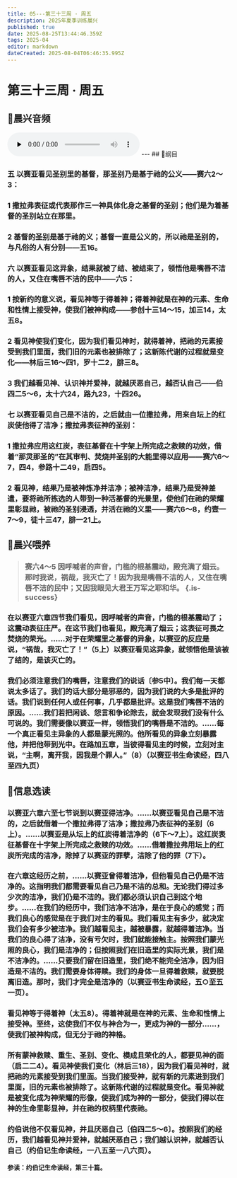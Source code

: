 ```yaml
---
title: 05---第三十三周 · 周五
description: 2025年夏季训练晨兴
published: true
date: 2025-08-25T13:44:46.359Z
tags: 2025-04
editor: markdown
dateCreated: 2025-08-04T06:46:35.995Z
---
```


# 第三十三周 · 周五
## 🎵晨兴音频
<audio id="audio" controls="" preload="none">
      <source id="mp3" src="/2025-04/week9/week33day5.mp3">
</audio>
---
## 📖纲目

### 五    以赛亚看见圣别里的基督，那圣别乃是基于祂的公义——赛六2～3：

### 1    撒拉弗表征或代表那作三一神具体化身之基督的圣别；他们是为着基督的圣别站立在那里。

### 2    基督的圣别是基于祂的义；基督一直是公义的，所以祂是圣别的，与凡俗的人有分别——五16。

### 六    以赛亚看见这异象，结果就被了结、被结束了，领悟他是嘴唇不洁的人，又住在嘴唇不洁的民中——六5：

### 1    按新约的意义说，看见神等于得着神；得着神就是在神的元素、生命和性情上接受神，使我们被神构成——参创十三14～15，加三14，太五8。

### 2    看见神使我们变化，因为我们看见神时，就得着神，把祂的元素接受到我们里面，我们旧的元素也被排除了；这新陈代谢的过程就是变化——林后三16～四1，罗十二2，腓三8。

### 3    我们越看见神、认识神并爱神，就越厌恶自己，越否认自己——伯四二5～6，太十六24，路九23，十四26。

### 七    以赛亚看见自己是不洁的，之后就由一位撒拉弗，用来自坛上的红炭使他得了洁净；撒拉弗表征神的圣别：

### 1    撒拉弗应用这红炭，表征基督在十字架上所完成之救赎的功效，借着“那灵那圣的”在其审判、焚烧并圣别的大能里得以应用——赛六6～7，四4，参路十二49，启四5。

### 2    看见神，结果乃是被神炼净并洁净；被神洁净，结果乃是受神差遣，要将祂所拣选的人带到一种活基督的光景里，使他们在祂的荣耀里彰显祂，被祂的圣别浸透，并活在祂的义里——赛六6～8，约壹一7～9，徒十三47，腓一21上。

## 📖晨兴喂养

>### **赛六4～5    因呼喊者的声音，门槛的根基震动，殿充满了烟云。那时我说，祸哉，我灭亡了！因为我是嘴唇不洁的人，又住在嘴唇不洁的民中；又因我眼见大君王万军之耶和华。** {.is-success}

### 在以赛亚六章四节我们看见，因呼喊者的声音，门槛的根基震动了；这震动表征庄严。在这节我们也看见，殿充满了烟云；这表征可畏之焚烧的荣光。……对于在荣耀里之基督的异象，以赛亚的反应是说，“祸哉，我灭亡了！”（5上）以赛亚看见这异象，就领悟他是该被了结的，是该灭亡的。

### 我们必须注意我们的嘴唇，注意我们的说话〔参5中〕。我们每一天都说太多话了。我们的话大部分是邪恶的，因为我们说的大多是批评的话。我们说到任何人或任何事，几乎都是批评。这是我们嘴唇不洁的原因。……我们若把闲谈、怨言和争论除去，就会发现我们没有什么可说的。我们需要像以赛亚一样，领悟我们的嘴唇是不洁的。……每一个真正看见主异象的人都是蒙光照的。他所看见的异象立刻暴露他，并把他带到光中。在路加五章，当彼得看见主的时候，立刻对主说，“主啊，离开我，因我是个罪人。”（8）（以赛亚书生命读经，四八至四九页）

## 📖信息选读

### 以赛亚六章六至七节说到以赛亚得洁净。……以赛亚看见自己是不洁的，之后就借着一个撒拉弗得了洁净；撒拉弗乃表征神的圣别（6上）。……以赛亚是从坛上的红炭得着洁净的（6下～7上）。这红炭表征基督在十字架上所完成之救赎的功效。……借着撒拉弗用坛上的红炭所完成的洁净，除掉了以赛亚的罪孽，洁除了他的罪（7下）。

### 在六章这经历之前，……以赛亚曾得着洁净，但他看见自己仍是不洁净的。这指明我们都需要看见自己乃是不洁的总和。无论我们得过多少次的洁净，我们仍是不洁的。我们都必须认识自己到这个地步。……在我们的经历中，我们洁净不洁净，是在于良心的感觉；而我们良心的感觉是在于我们对主的看见。我们看见主有多少，就决定我们会有多少被洁净。我们越看见主，越被暴露，就越得着洁净。当我们的良心得了洁净，没有亏欠时，我们就能接触主。按照我们蒙光照的良心，我们是洁净的；但按照我们在旧造里的实际光景，我们是不洁净的。……只要我们留在旧造里，我们绝不能完全洁净，因为旧造是不洁的。我们需要身体得赎。我们的身体一旦得着救赎，就要脱离旧造。那时，我们才完全是洁净的（以赛亚书生命读经，五○至五一页）。

### 看见神等于得着神（太五8）。得着神就是在神的元素、生命和性情上接受神。至终，这使我们不仅与神合为一，更成为神的一部分……，使我们被神构成，但无分于祂的神格。

### 所有蒙神救赎、重生、圣别、变化、模成且荣化的人，都要见神的面（启二二4）。看见神使我们变化（林后三18），因为我们看见神时，就把祂的元素接受到我们里面。当我们接受神，就有新的元素进到我们里面，旧的元素也被排除了。这新陈代谢的过程就是变化。看见神就是被变化成为神荣耀的形像，使我们成为神的一部分，使我们得以在神的生命里彰显神，并在祂的权柄里代表祂。

### 约伯说他不仅看见神，并且厌恶自己〔伯四二5～6〕。按照我们的经历，我们越看见神并爱神，就越厌恶自己；我们越认识神，就越否认自己（约伯记生命读经，一八五至一八六页）。

**参读：约伯记生命读经，第三十篇。**
<!-- Google tag (gtag.js) -->
<script async src="https://www.googletagmanager.com/gtag/js?id=G-1P8709Z16T"></script>
<script>
  window.dataLayer = window.dataLayer || [];
  function gtag(){dataLayer.push(arguments);}
  gtag('js', new Date());

  gtag('config', 'G-1P8709Z16T');
</script>
